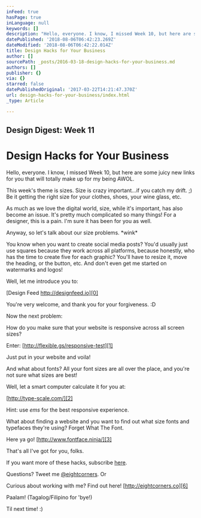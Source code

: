 ```yaml
---
inFeed: true
hasPage: true
inLanguage: null
keywords: []
description: "Hello, everyone. I know, I missed Week 10, but here are some juicy new links for you that will totally make up for my being AWOL.\_"
datePublished: '2018-08-06T06:42:23.269Z'
dateModified: '2018-08-06T06:42:22.014Z'
title: Design Hacks for Your Business
author: []
sourcePath: _posts/2016-03-18-design-hacks-for-your-business.md
authors: []
publisher: {}
via: {}
starred: false
datePublishedOriginal: '2017-03-22T14:21:47.370Z'
url: design-hacks-for-your-business/index.html
_type: Article

---
```

## Design Digest: Week 11

# Design Hacks for Your Business

Hello, everyone. I know, I missed Week 10, but here are some juicy new links for you that will totally make up for my being AWOL. 

This week's theme is sizes. Size is crazy important...if you catch my drift. ;) Be it getting the right size for your clothes, shoes, your wine glass, etc.

As much as we love the digital world, size, while it's important, has also become an issue. It's pretty much complicated so many things! For a designer, this is a pain. I'm sure it has been for you as well.

Anyway, so let's talk about our size problems. \*wink\*

You know when you want to create social media posts? You'd usually just use squares because they work across all platforms, because honestly, who has the time to create five for each graphic? You'll have to resize it, move the heading, or the button, etc. And don't even get me started on watermarks and logos!

Well, let me introduce you to:

[Design Feed http://designfeed.io][0]

You're very welcome, and thank you for your forgiveness. :D

Now the next problem:

How do you make sure that your website is responsive across all screen sizes?

Enter: [http://flexible.gs/responsive-test][1]

Just put in your website and voila!

And what about fonts? All your font sizes are all over the place, and you're not sure what sizes are best!

Well, let a smart computer calculate it for you at:

[http://type-scale.com/][2]

Hint: use _ems_ for the best responsive experience.

What about finding a website and you want to find out what size fonts and typefaces they're using? Forget What The Font.

Here ya go! [http://www.fontface.ninja/][3]

That's all I've got for you, folks.  

If you want more of these hacks, subscribe [here][4].

Questions? Tweet me [@eightcorners][5].  Or

Curious about working with me? Find out here! [http://eightcorners.co][6]

Paalam! (Tagalog/Filipino for 'bye!)

Til next time! :)

[0]: http://designfeed.io/
[1]: http://flexible.gs/responsive-test/
[2]: http://type-scale.com/
[3]: http://www.fontface.ninja/
[4]: http://eepurl.com/bNWL1z
[5]: http://twitter.com/eightcorners
[6]: http://eightcorners.co/